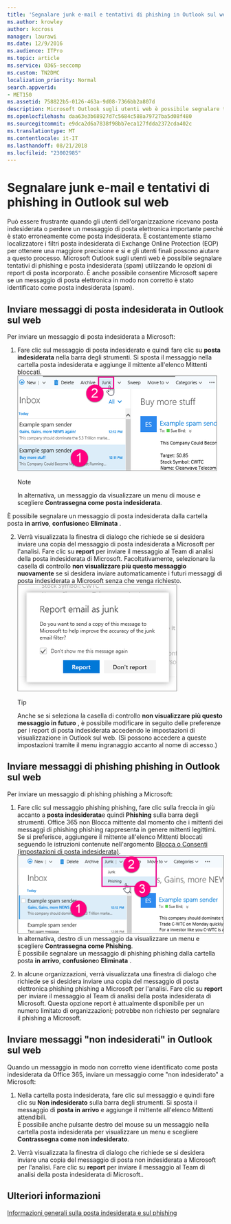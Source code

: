 ```yaml
---
title: 'Segnalare junk e-mail e tentativi di phishing in Outlook sul web '
ms.author: krowley
author: kccross
manager: laurawi
ms.date: 12/9/2016
ms.audience: ITPro
ms.topic: article
ms.service: O365-seccomp
ms.custom: TN2DMC
localization_priority: Normal
search.appverid:
- MET150
ms.assetid: 758822b5-0126-463a-9d08-7366bb2a807d
description: Microsoft Outlook sugli utenti web è possibile segnalare tentativi di phishing e posta indesiderata (spam) utilizzando le opzioni di report di posta incorporato. È anche possibile consentire Microsoft sapere se un messaggio di posta elettronica in modo non corretto è stato identificato come posta indesiderata (spam).
ms.openlocfilehash: daa63e3b68927d7c5684c588a79727ba5d08f480
ms.sourcegitcommit: e9dca2d6a7838f98bb7eca127fdda2372cda402c
ms.translationtype: MT
ms.contentlocale: it-IT
ms.lasthandoff: 08/21/2018
ms.locfileid: "23002985"
---
```

# <a name="report-junk-email-and-phishing-scams-in-outlook-on-the-web"></a>Segnalare junk e-mail e tentativi di phishing in Outlook sul web 

Può essere frustrante quando gli utenti dell'organizzazione ricevano posta indesiderata o perdere un messaggio di posta elettronica importante perché è stato erroneamente come posta indesiderata. È costantemente stiamo localizzatore i filtri posta indesiderata di Exchange Online Protection (EOP) per ottenere una maggiore precisione e si e gli utenti finali possono aiutare a questo processo. Microsoft Outlook sugli utenti web è possibile segnalare tentativi di phishing e posta indesiderata (spam) utilizzando le opzioni di report di posta incorporato. È anche possibile consentire Microsoft sapere se un messaggio di posta elettronica in modo non corretto è stato identificato come posta indesiderata (spam).
  
## <a name="submit-junk-messages-in-outlook-on-the-web"></a>Inviare messaggi di posta indesiderata in Outlook sul web

Per inviare un messaggio di posta indesiderata a Microsoft:
  
1. Fare clic sul messaggio di posta indesiderato e quindi fare clic su **posta indesiderata** nella barra degli strumenti. Si sposta il messaggio nella cartella posta indesiderata e aggiunge il mittente all'elenco Mittenti bloccati.  ![Indica posta è posta indesiderata di Outlook sul web](media/a10ae792-aab6-4374-a041-6c3f732eb2e3.png)
  
    > [!NOTE]
    > In alternativa, un messaggio da visualizzare un menu di mouse e scegliere **Contrassegna come posta indesiderata**. 
  
È possibile segnalare un messaggio di posta indesiderata dalla cartella posta **in arrivo**, **confusione**o **Eliminata** . 
  
2. Verrà visualizzata la finestra di dialogo che richiede se si desidera inviare una copia del messaggio di posta indesiderata a Microsoft per l'analisi. Fare clic su **report** per inviare il messaggio al Team di analisi della posta indesiderata di Microsoft. Facoltativamente, selezionare la casella di controllo **non visualizzare più questo messaggio nuovamente** se si desidera inviare automaticamente i futuri messaggi di posta indesiderata a Microsoft senza che venga richiesto.  ![Segnala posta indesiderata a Microsoft da Outlook sul web](media/e8d3a9f9-6eb6-4309-ba6d-643dffdb6a33.png)
  
    > [!TIP]
    > Anche se si seleziona la casella di controllo **non visualizzare più questo messaggio in futuro** , è possibile modificare in seguito delle preferenze per i report di posta indesiderata accedendo le impostazioni di visualizzazione in Outlook sul web. (Si possono accedere a queste impostazioni tramite il menu ingranaggio accanto al nome di accesso.) 
  
## <a name="submit-phishing-scam-messages-in-outlook-on-the-web"></a>Inviare messaggi di phishing phishing in Outlook sul web

Per inviare un messaggio di phishing phishing a Microsoft:
  
1. Fare clic sul messaggio phishing phishing, fare clic sulla freccia in giù accanto a **posta indesiderata**e quindi **Phishing** sulla barra degli strumenti. Office 365 non Blocca mittente dal momento che i mittenti dei messaggi di phishing phishing rappresenta in genere mittenti legittimi. Se si preferisce, aggiungere il mittente all'elenco Mittenti bloccati seguendo le istruzioni contenute nell'argomento [Blocca o Consenti (impostazioni di posta indesiderata)](https://go.microsoft.com/fwlink/?LinkId=627572). ![Indicare un messaggio di posta elettronica è il phishing in Outlook sul web](media/959bb577-341c-41ee-a159-e46600b2cf8a.png)</br>In alternativa, destro di un messaggio da visualizzare un menu e scegliere **Contrassegna come Phishing**.</br>È possibile segnalare un messaggio di phishing phishing dalla cartella posta **in arrivo**, **confusione**o **Eliminata** . 
  
2. In alcune organizzazioni, verrà visualizzata una finestra di dialogo che richiede se si desidera inviare una copia del messaggio di posta elettronica phishing phishing a Microsoft per l'analisi. Fare clic su **report** per inviare il messaggio al Team di analisi della posta indesiderata di Microsoft. Questa opzione report è attualmente disponibile per un numero limitato di organizzazioni; potrebbe non richiesto per segnalare il phishing a Microsoft. 
    
## <a name="submit-not-junk-messages-in-outlook-on-the-web"></a>Inviare messaggi "non indesiderati" in Outlook sul web

Quando un messaggio in modo non corretto viene identificato come posta indesiderata da Office 365, inviare un messaggio come "non indesiderato" a Microsoft:
  
1. Nella cartella posta indesiderata, fare clic sul messaggio e quindi fare clic su **Non indesiderato** sulla barra degli strumenti. Si sposta il messaggio di **posta in arrivo** e aggiunge il mittente all'elenco Mittenti attendibili.</br>È possibile anche pulsante destro del mouse su un messaggio nella cartella posta indesiderata per visualizzare un menu e scegliere **Contrassegna come non indesiderato**. 
  
2. Verrà visualizzata la finestra di dialogo che richiede se si desidera inviare una copia del messaggio di posta non indesiderata a Microsoft per l'analisi. Fare clic su **report** per inviare il messaggio al Team di analisi della posta indesiderata di Microsoft.. 
    
## <a name="for-more-information"></a>Ulteriori informazioni

[Informazioni generali sulla posta indesiderata e sul phishing](https://go.microsoft.com/fwlink/p/?LinkId=270068)
  
  

